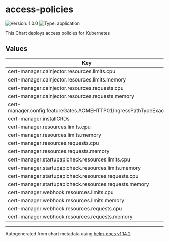 # access-policies

![Version: 1.0.0](https://img.shields.io/badge/Version-1.0.0-informational?style=flat-square) ![Type: application](https://img.shields.io/badge/Type-application-informational?style=flat-square)

This Chart deploys access policies for Kubernetes

## Values

| Key | Type | Default | Description |
|-----|------|---------|-------------|
| cert-manager.cainjector.resources.limits.cpu | string | `"20m"` |  |
| cert-manager.cainjector.resources.limits.memory | string | `"128Mi"` |  |
| cert-manager.cainjector.resources.requests.cpu | string | `"10m"` |  |
| cert-manager.cainjector.resources.requests.memory | string | `"128Mi"` |  |
| cert-manager.config.featureGates.ACMEHTTP01IngressPathTypeExact | bool | `false` |  |
| cert-manager.installCRDs | bool | `true` |  |
| cert-manager.resources.limits.cpu | string | `"20m"` |  |
| cert-manager.resources.limits.memory | string | `"128Mi"` |  |
| cert-manager.resources.requests.cpu | string | `"10m"` |  |
| cert-manager.resources.requests.memory | string | `"128Mi"` |  |
| cert-manager.startupapicheck.resources.limits.cpu | string | `"20m"` |  |
| cert-manager.startupapicheck.resources.limits.memory | string | `"128Mi"` |  |
| cert-manager.startupapicheck.resources.requests.cpu | string | `"10m"` |  |
| cert-manager.startupapicheck.resources.requests.memory | string | `"128Mi"` |  |
| cert-manager.webhook.resources.limits.cpu | string | `"20m"` |  |
| cert-manager.webhook.resources.limits.memory | string | `"64Mi"` |  |
| cert-manager.webhook.resources.requests.cpu | string | `"10m"` |  |
| cert-manager.webhook.resources.requests.memory | string | `"32Mi"` |  |

----------------------------------------------
Autogenerated from chart metadata using [helm-docs v1.14.2](https://github.com/norwoodj/helm-docs/releases/v1.14.2)
